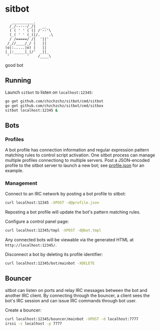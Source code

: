 # sitbot

```
   __________.
  /_/-----/_/|   __
  ( ( ' ' ( (| /'--'\
  (_( ' ' (_(|/.    .\
  / /=====/ /|  '||'
 /_//____/_/ |   ||
(o|:.....|o) |   ||
|_|:_____|_|/'  _||_
 '        '    /____\
```

good bot

## Running

Launch `sitbot` to listen on `localhost:12345`:
```sh
go get github.com/chzchzchz/sitbot/cmd/sitbot
go get github.com/chzchzchz/sitbot/cmd/sitbox
sitbot localhost:12345 &
```

## Bots

### Profiles

A bot profile has connection information and regular expression pattern matching rules to control script activation. One sitbot process can manage multiple profiles connectiong to multiple servers. Post a JSON-encoded profile to the sitbot server to launch a new bot; see [profile.json](profile.json) for an example.

### Management

Connect to an IRC network by posting a bot profile to sitbot:
```sh
curl localhost:12345 -XPOST -d@profile.json
```
Reposting a bot profile will update the bot's pattern matching rules.

Configure a control panel page:
```sh
curl localhost:12345/tmpl -XPOST -d@bot.tmpl
```
Any connected bots will be viewable via the generated HTML at `http://localhost:12345/`.

Disconnect a bot by deleting its profile identifier:
```sh
curl localhost:12345/bot/mainbot -XDELETE
```

## Bouncer

sitbot can listen on ports and relay IRC messages between the bot and another IRC client. By connecting through the bouncer, a client sees the bot's IRC session and can issue IRC commands through bot user.

Create a bouncer:
```sh
curl localhost:12345/bouncer/mainbot -XPOST -d localhost:7777
irssi -c localhost -p 7777
```

